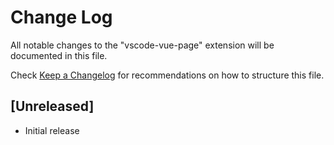 # Change Log

All notable changes to the "vscode-vue-page" extension will be documented in this file.

Check [Keep a Changelog](http://keepachangelog.com/) for recommendations on how to structure this file.

## [Unreleased]

- Initial release